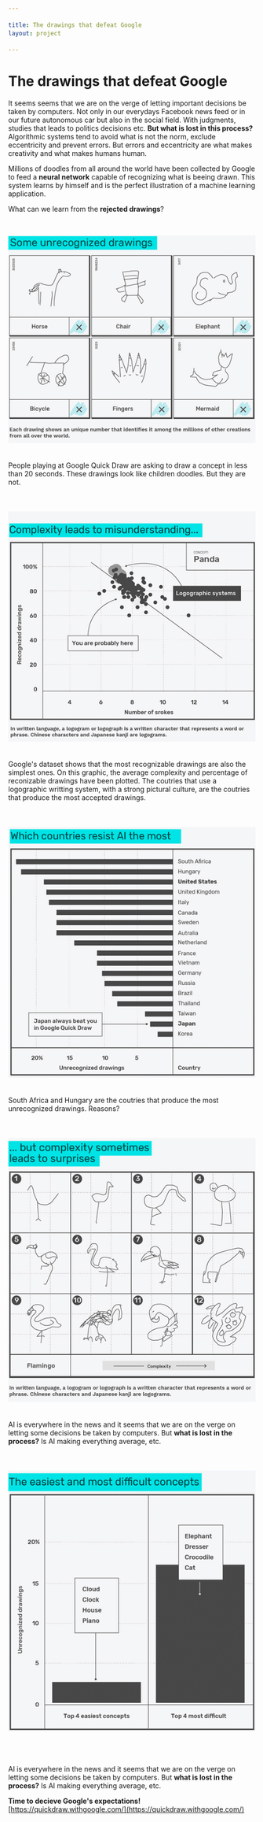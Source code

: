 ```yaml
---

title: The drawings that defeat Google
layout: project

---
```


# The drawings that defeat Google
It seems seems that we are on the verge of letting important decisions be taken by computers. Not only in our everydays Facebook news feed or in our future autonomous car but also in the social field. With judgments, studies that leads to politics decisions etc. **But what is lost in this process?** Algorithmic systems tend to avoid what is not the norm, exclude eccentricity and prevent errors. But errors and eccentricity are what makes creativity and what makes humans human.

Millions of doodles from all around the world have been collected by Google to feed a **neural network** capable of recognizing what is beeing drawn. This system learns by himself and is the perfect illustration of a machine learning application.

What can we learn from the **rejected drawings**?

  
<br/>

![](output_G1.jpg)
<br/><br/><br/>People playing at Google Quick Draw are asking to draw a concept in less than 20 seconds. These drawings look like children doodles. But they are not.<br/><br/><br/><br/>
![](output_G2.jpg)
<br/><br/><br/>Google's dataset shows that the most recognizable drawings are also the simplest ones. On this graphic, the average complexity and percentage of reconizable drawings have been plotted. The coutries that use a logographic writting system, with a strong pictural culture, are the coutries that produce the most accepted drawings.<br/><br/><br/><br/>
![](output_G3.jpg)
<br/><br/><br/>South Africa and Hungary are the coutries that produce the most unrecognized drawings. Reasons?<br/><br/><br/><br/>
![](output_G4.jpg)
<br/><br/><br/>AI is everywhere in the news and it seems that we are on the verge on letting some decisions be taken by computers. But **what is lost in the process?** Is AI making everything average, etc.<br/><br/><br/><br/>
![](output_G5.jpg)

<br/><br/><br/>AI is everywhere in the news and it seems that we are on the verge on letting some decisions be taken by computers. But **what is lost in the process?** Is AI making everything average, etc.

**Time to decieve Google's expectations!**
[https://quickdraw.withgoogle.com/](https://quickdraw.withgoogle.com/)